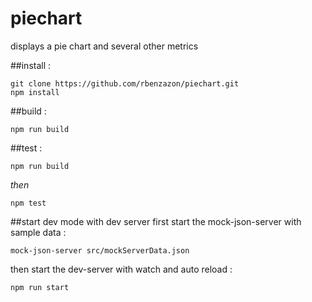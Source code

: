 # piechart
displays a pie chart and several other metrics

##install :
```
git clone https://github.com/rbenzazon/piechart.git
npm install
```

##build :
```
npm run build
```

##test :
```
npm run build
```
*then*
```
npm test
```


##start dev mode with dev server
first start the mock-json-server with sample data :
```
mock-json-server src/mockServerData.json
```
then start the dev-server with watch and auto reload :
```
npm run start
```